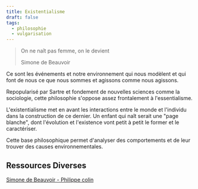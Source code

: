 ```yaml
---
title: Existentialisme
draft: false
tags:
  - philosophie
  - vulgarisation
---
```


> On ne naît pas femme, on le devient
>
> Simone de Beauvoir

Ce sont les événements et notre environnement qui nous modèlent et qui font de nous ce que nous sommes et agissons comme nous agissons.

Repopularisé par Sartre et fondement de nouvelles sciences comme la sociologie, cette philosophie s'oppose assez frontalement à l'essentialisme.

L'existentialisme met en avant les interactions entre le monde et l'individu dans la construction de ce dernier. Un enfant qui naît serait une "page blanche", dont l'évolution et l'existence vont petit à petit le former et le caractériser.

Cette base philosophique permet d'analyser des comportements et de leur trouver des causes environnementales.

## Ressources Diverses

[Simone de Beauvoir - Philippe colin](https://www.radiofrance.fr/franceinter/podcasts/serie-simone-de-beauvoir-itineraire-d-une-jeune-fille-rangee)
